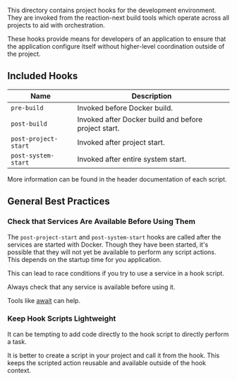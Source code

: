 This directory contains project hooks for the development environment.
They are invoked from the reaction-next build tools which operate across all
projects to aid with orchestration.

These hooks provide means for developers of an application to ensure that the
application configure itself without higher-level coordination outside of the
project.

## Included Hooks

| Name                 | Description                                          |
| -------------------- | ---------------------------------------------------- |
| `pre-build`          | Invoked before Docker build.                         |
| `post-build`         | Invoked after Docker build and before project start. |
| `post-project-start` | Invoked after project start.                         |
| `post-system-start`  | Invoked after entire system start.                   |

More information can be found in the header documentation of each script.

## General Best Practices

### Check that Services Are Available Before Using Them

The `post-project-start` and `post-system-start` hooks are called after the
services are started with Docker. Though they have been started, it's possible
that they will not yet be available to perform any script actions. This depends
on the startup time for you application.

This can lead to race conditions if you try to use a service in a hook script.

Always check that any service is available before using it.

Tools like [await](https://github.com/betalo-sweden/await) can help.

### Keep Hook Scripts Lightweight

It can be tempting to add code directly to the hook script to directly perform
a task.

It is better to create a script in your project and call it from the hook. This
keeps the scripted action reusable and available outside of the hook context.
